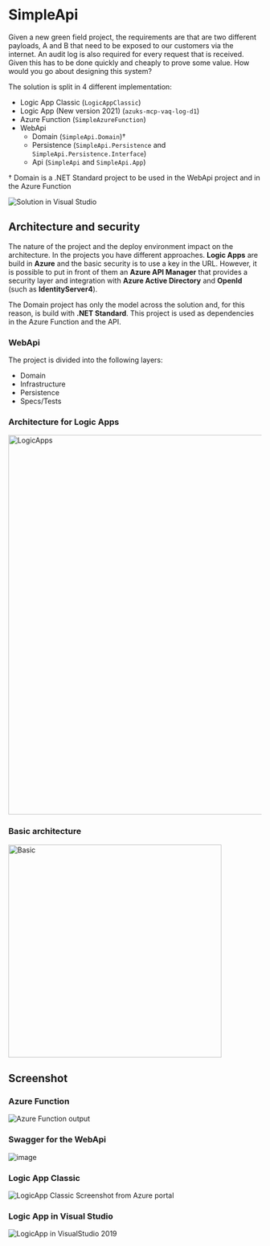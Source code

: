 # SimpleApi
Given a new green field project, the requirements are that are two different payloads, A and B that need to be exposed to our customers via the internet. An audit log is also required for every request that is received. Given this has to be done quickly and cheaply to prove some value. How would you go about designing this system?

The solution is split in 4 different implementation:
- Logic App Classic (`LogicAppClassic`)
- Logic App (New version 2021) (`azuks-mcp-vaq-log-d1`)
- Azure Function (`SimpleAzureFunction`)
- WebApi
  - Domain (`SimpleApi.Domain`)†
  - Persistence (`SimpleApi.Persistence` and `SimpleApi.Persistence.Interface`)
  - Api (`SimpleApi` and `SimpleApi.App`)

† Domain is a .NET Standard project to be used in the WebApi project and in the Azure Function

![Solution in Visual Studio](https://user-images.githubusercontent.com/9497415/127474718-4898c1ba-15ff-42d1-90e8-a324b5f7b83f.png)

## Architecture and security
The nature of the project and the deploy environment impact on the architecture. In the projects you have different approaches. **Logic Apps** are build in **Azure** and the basic security is to use a key in the URL. However, it is possible to put in front of them an **Azure API Manager** that provides a security layer and integration with **Azure Active Directory** and **OpenId** (such as **IdentityServer4**).

The Domain project has only the model across the solution and, for this reason, is build with **.NET Standard**. This project is used as dependencies in the Azure Function and the API.

### WebApi
The project is divided into the following layers:
- Domain
- Infrastructure
- Persistence
- Specs/Tests

### Architecture for Logic Apps
<img width="756" alt="LogicApps" src="https://user-images.githubusercontent.com/9497415/127405581-a9fe4a05-4944-4ced-9b11-617792488e30.png">

### Basic architecture
<img width="424" alt="Basic" src="https://user-images.githubusercontent.com/9497415/127405786-cf42bf72-bd32-44eb-8b4c-72bb82327471.png">

## Screenshot

### Azure Function
![Azure Function output](https://user-images.githubusercontent.com/9497415/127470592-c529c9db-4c78-416f-8f6a-3e35875a8722.png)

### Swagger for the WebApi
![image](https://user-images.githubusercontent.com/9497415/127469874-cd7a1090-d79d-45a5-8aec-c742f00fa385.png)

### Logic App Classic
![LogicApp Classic Screenshot from Azure portal](https://user-images.githubusercontent.com/9497415/127470090-f2bceae5-e038-4724-8e32-4c514a074218.png)

### Logic App in Visual Studio
![LogicApp in VisualStudio 2019](https://user-images.githubusercontent.com/9497415/127470322-d24fe22b-83a1-4425-bc39-b757b3a5d286.png)
